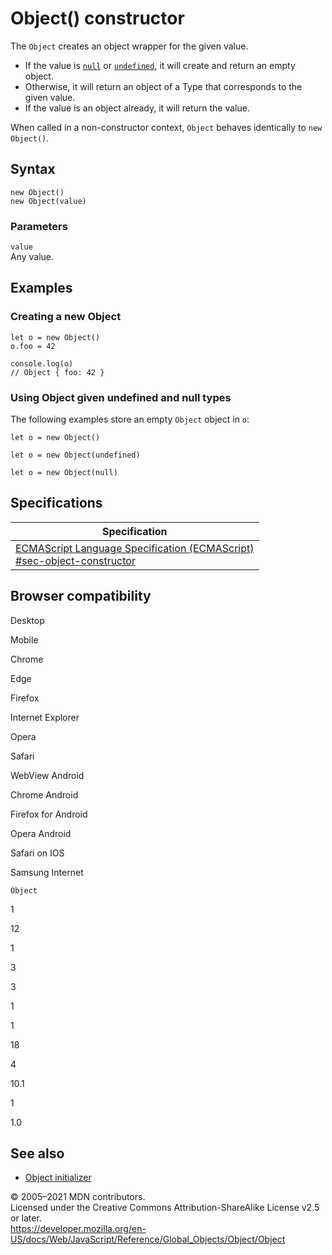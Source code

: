 Object() constructor
====================

The `Object` creates an object wrapper for the given value.

-   If the value is [`null`](../null) or [`undefined`](../undefined), it will create and return an empty object.
-   Otherwise, it will return an object of a Type that corresponds to the given value.
-   If the value is an object already, it will return the value.

When called in a non-constructor context, `Object` behaves identically to `new Object()`.

Syntax
------

    new Object()
    new Object(value)

### Parameters

`value`  
Any value.

Examples
--------

### Creating a new Object

    let o = new Object()
    o.foo = 42

    console.log(o)
    // Object { foo: 42 }

### Using Object given undefined and null types

The following examples store an empty `Object` object in `o`:

    let o = new Object()

    let o = new Object(undefined)

    let o = new Object(null)

Specifications
--------------

<table><thead><tr class="header"><th>Specification</th></tr></thead><tbody><tr class="odd"><td><a href="https://tc39.es/ecma262/#sec-object-constructor">ECMAScript Language Specification (ECMAScript)<br />
<span class="small">#sec-object-constructor</span></a></td></tr></tbody></table>

Browser compatibility
---------------------

Desktop

Mobile

Chrome

Edge

Firefox

Internet Explorer

Opera

Safari

WebView Android

Chrome Android

Firefox for Android

Opera Android

Safari on IOS

Samsung Internet

`Object`

1

12

1

3

3

1

1

18

4

10.1

1

1.0

See also
--------

-   [Object initializer](../../operators/object_initializer)

© 2005–2021 MDN contributors.  
Licensed under the Creative Commons Attribution-ShareAlike License v2.5 or later.  
<a href="https://developer.mozilla.org/en-US/docs/Web/JavaScript/Reference/Global_Objects/Object/Object" class="_attribution-link">https://developer.mozilla.org/en-US/docs/Web/JavaScript/Reference/Global_Objects/Object/Object</a>
